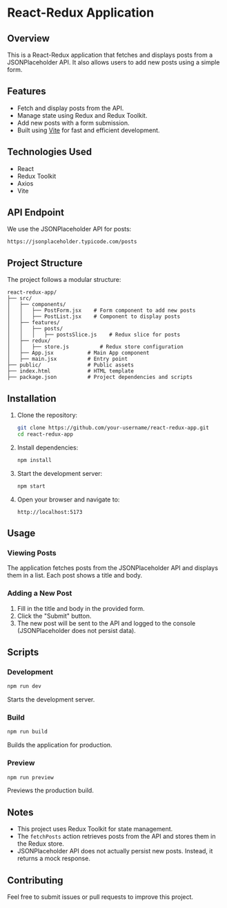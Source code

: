 # React-Redux Application

## Overview
This is a React-Redux application that fetches and displays posts from a JSONPlaceholder API. It also allows users to add new posts using a simple form.

## Features
- Fetch and display posts from the API.
- Manage state using Redux and Redux Toolkit.
- Add new posts with a form submission.
- Built using [Vite](https://vitejs.dev/) for fast and efficient development.

## Technologies Used
- React
- Redux Toolkit
- Axios
- Vite

## API Endpoint
We use the JSONPlaceholder API for posts:

```
https://jsonplaceholder.typicode.com/posts
```

## Project Structure
The project follows a modular structure:

```
react-redux-app/
├── src/
│   ├── components/
│   │   ├── PostForm.jsx    # Form component to add new posts
│   │   ├── PostList.jsx    # Component to display posts
│   ├── features/
│   │   ├── posts/
│   │   │   ├── postsSlice.js    # Redux slice for posts
│   ├── redux/
│   │   ├── store.js          # Redux store configuration
│   ├── App.jsx           # Main App component
│   ├── main.jsx          # Entry point
├── public/               # Public assets
├── index.html            # HTML template
├── package.json          # Project dependencies and scripts
```

## Installation

1. Clone the repository:
   ```bash
   git clone https://github.com/your-username/react-redux-app.git
   cd react-redux-app
   ```

2. Install dependencies:
   ```bash
   npm install
   ```

3. Start the development server:
   ```bash
   npm start
   ```

4. Open your browser and navigate to:
   ```
   http://localhost:5173
   ```

## Usage

### Viewing Posts
The application fetches posts from the JSONPlaceholder API and displays them in a list. Each post shows a title and body.

### Adding a New Post
1. Fill in the title and body in the provided form.
2. Click the "Submit" button.
3. The new post will be sent to the API and logged to the console (JSONPlaceholder does not persist data).

## Scripts

### Development
```bash
npm run dev
```
Starts the development server.

### Build
```bash
npm run build
```
Builds the application for production.

### Preview
```bash
npm run preview
```
Previews the production build.

## Notes
- This project uses Redux Toolkit for state management.
- The `fetchPosts` action retrieves posts from the API and stores them in the Redux store.
- JSONPlaceholder API does not actually persist new posts. Instead, it returns a mock response.

## Contributing
Feel free to submit issues or pull requests to improve this project.
